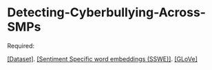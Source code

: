 # Detecting-Cyberbullying-Across-SMPs

Required:

[[Dataset]](https://drive.google.com/open?id=11RMLCSIAO3dWk9ejSkVYc5tQwwK5pquG).
[[Sentiment Specific word embeddings (SSWE)]](https://github.com/atebbifakhr/twitter-sentiment-analysis/blob/master/vectors/sswe-u.txt).
[[GLoVe]](https://nlp.stanford.edu/projects/glove/)
